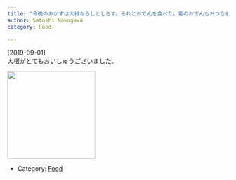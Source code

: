 ```yaml
---
title: "今晩のおかずは大根おろしとしらす。それとおでんを食べた。夏のおでんもおつなもん"
author: Satoshi Nakagawa
category: Food

---
```


[2019-09-01]  
 大根がとてもおいしゅうございました。

<a href="pict/2019-09-01-oden.jpg">
<img src="pict/2019-09-01-oden.jpg" alt="" width="200"/></a>

- Category: [Food](categories.html#Food)


